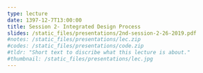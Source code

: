 ```yaml
---
type: lecture
date: 1397-12-7T13:00:00
title: Session 2- Integrated Design Process
slides: /static_files/presentations/2nd-session-2-26-2019.pdf
#notes: /static_files/presentations/lec.zip
#codes: /static_files/presentations/code.zip
#tldr: "Short text to discribe what this lecture is about."
#thumbnail: /static_files/presentations/lec.jpg
---
```

